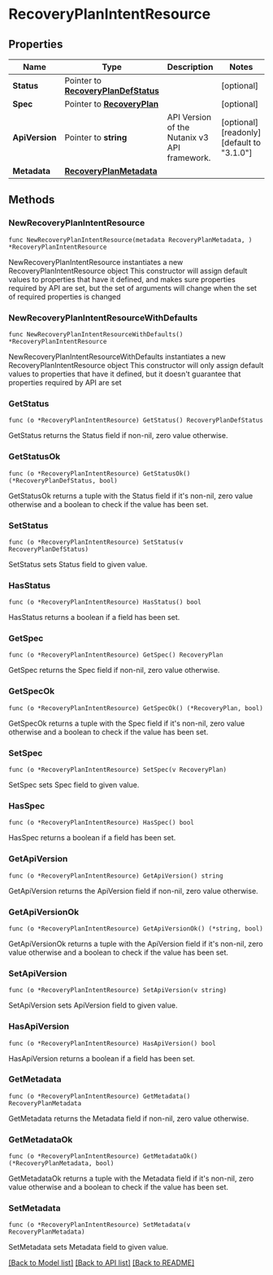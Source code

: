 # RecoveryPlanIntentResource

## Properties

Name | Type | Description | Notes
------------ | ------------- | ------------- | -------------
**Status** | Pointer to [**RecoveryPlanDefStatus**](RecoveryPlanDefStatus.md) |  | [optional] 
**Spec** | Pointer to [**RecoveryPlan**](RecoveryPlan.md) |  | [optional] 
**ApiVersion** | Pointer to **string** | API Version of the Nutanix v3 API framework. | [optional] [readonly] [default to "3.1.0"]
**Metadata** | [**RecoveryPlanMetadata**](RecoveryPlanMetadata.md) |  | 

## Methods

### NewRecoveryPlanIntentResource

`func NewRecoveryPlanIntentResource(metadata RecoveryPlanMetadata, ) *RecoveryPlanIntentResource`

NewRecoveryPlanIntentResource instantiates a new RecoveryPlanIntentResource object
This constructor will assign default values to properties that have it defined,
and makes sure properties required by API are set, but the set of arguments
will change when the set of required properties is changed

### NewRecoveryPlanIntentResourceWithDefaults

`func NewRecoveryPlanIntentResourceWithDefaults() *RecoveryPlanIntentResource`

NewRecoveryPlanIntentResourceWithDefaults instantiates a new RecoveryPlanIntentResource object
This constructor will only assign default values to properties that have it defined,
but it doesn't guarantee that properties required by API are set

### GetStatus

`func (o *RecoveryPlanIntentResource) GetStatus() RecoveryPlanDefStatus`

GetStatus returns the Status field if non-nil, zero value otherwise.

### GetStatusOk

`func (o *RecoveryPlanIntentResource) GetStatusOk() (*RecoveryPlanDefStatus, bool)`

GetStatusOk returns a tuple with the Status field if it's non-nil, zero value otherwise
and a boolean to check if the value has been set.

### SetStatus

`func (o *RecoveryPlanIntentResource) SetStatus(v RecoveryPlanDefStatus)`

SetStatus sets Status field to given value.

### HasStatus

`func (o *RecoveryPlanIntentResource) HasStatus() bool`

HasStatus returns a boolean if a field has been set.

### GetSpec

`func (o *RecoveryPlanIntentResource) GetSpec() RecoveryPlan`

GetSpec returns the Spec field if non-nil, zero value otherwise.

### GetSpecOk

`func (o *RecoveryPlanIntentResource) GetSpecOk() (*RecoveryPlan, bool)`

GetSpecOk returns a tuple with the Spec field if it's non-nil, zero value otherwise
and a boolean to check if the value has been set.

### SetSpec

`func (o *RecoveryPlanIntentResource) SetSpec(v RecoveryPlan)`

SetSpec sets Spec field to given value.

### HasSpec

`func (o *RecoveryPlanIntentResource) HasSpec() bool`

HasSpec returns a boolean if a field has been set.

### GetApiVersion

`func (o *RecoveryPlanIntentResource) GetApiVersion() string`

GetApiVersion returns the ApiVersion field if non-nil, zero value otherwise.

### GetApiVersionOk

`func (o *RecoveryPlanIntentResource) GetApiVersionOk() (*string, bool)`

GetApiVersionOk returns a tuple with the ApiVersion field if it's non-nil, zero value otherwise
and a boolean to check if the value has been set.

### SetApiVersion

`func (o *RecoveryPlanIntentResource) SetApiVersion(v string)`

SetApiVersion sets ApiVersion field to given value.

### HasApiVersion

`func (o *RecoveryPlanIntentResource) HasApiVersion() bool`

HasApiVersion returns a boolean if a field has been set.

### GetMetadata

`func (o *RecoveryPlanIntentResource) GetMetadata() RecoveryPlanMetadata`

GetMetadata returns the Metadata field if non-nil, zero value otherwise.

### GetMetadataOk

`func (o *RecoveryPlanIntentResource) GetMetadataOk() (*RecoveryPlanMetadata, bool)`

GetMetadataOk returns a tuple with the Metadata field if it's non-nil, zero value otherwise
and a boolean to check if the value has been set.

### SetMetadata

`func (o *RecoveryPlanIntentResource) SetMetadata(v RecoveryPlanMetadata)`

SetMetadata sets Metadata field to given value.



[[Back to Model list]](../README.md#documentation-for-models) [[Back to API list]](../README.md#documentation-for-api-endpoints) [[Back to README]](../README.md)


